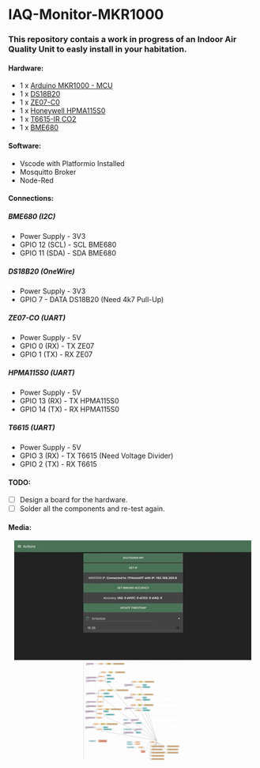 # IAQ-Monitor-MKR1000

### This repository contais a work in progress of an Indoor Air Quality Unit to easly install in your habitation.

#### Hardware:
  - 1 x [Arduino MKR1000 - MCU](https://store.arduino.cc/arduino-mkr1000-wifi)
  - 1 x [DS18B20](https://www.aliexpress.com/item/1005001636433931.html)
  - 1 x [ZE07-C0](https://www.aliexpress.com/item/4000089153741.html)
  - 1 x [Honeywell HPMA115S0](https://www.aliexpress.com/item/4000206537496.html)
  - 1 x [T6615-IR CO2](https://www.aliexpress.com/item/32960248541.html)
  - 1 x [BME680](https://www.adafruit.com/product/3660)
  
#### Software:
  - Vscode with Platformio Installed
  - Mosquitto Broker
  - Node-Red
  
#### Connections:
##### BME680 (I2C)
 - Power Supply - 3V3
 - GPIO 12 (SCL)  - SCL BME680
 - GPIO 11 (SDA)  - SDA BME680
##### DS18B20 (OneWire)
 - Power Supply - 3V3
 - GPIO 7       - DATA DS18B20 (Need 4k7 Pull-Up)
##### ZE07-CO (UART)
 - Power Supply - 5V
 - GPIO 0 (RX)  - TX ZE07 
 - GPIO 1 (TX)  - RX ZE07
##### HPMA115S0 (UART)
 - Power Supply - 5V
 - GPIO 13 (RX)  - TX HPMA115S0 
 - GPIO 14 (TX)  - RX HPMA115S0
##### T6615 (UART)
 - Power Supply - 5V
 - GPIO 3 (RX)  - TX T6615 (Need Voltage Divider)
 - GPIO 2 (TX)  - RX T6615
  
#### TODO:
- [ ] Design a board for the hardware.
- [ ] Solder all the components and re-test again.
  
#### Media:
<p align="center">
<img src="media/node-red-demo.gif"><br/>
<img src="media/node-red.png" width="200" height="200">
</p>

